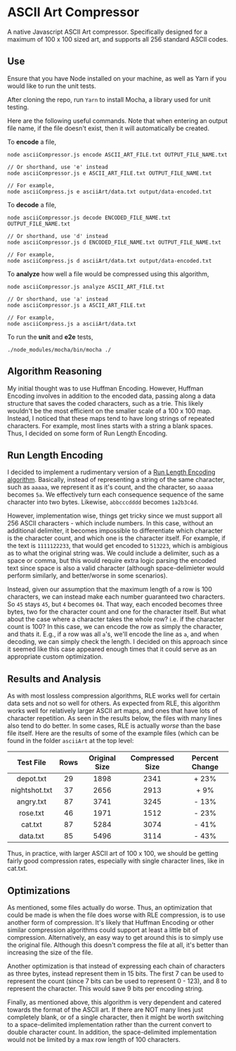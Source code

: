 # ASCII Art Compressor

A native Javascript ASCII Art compressor. Specifically designed for a maximum of 100 x 100 sized art, and supports all 256 standard ASCII codes. 

## Use
Ensure that you have Node installed on your machine, as well as Yarn if you would like to run the unit tests.

After cloning the repo, run `Yarn` to install Mocha, a library used for unit testing.

Here are the following useful commands. Note that when entering an output file name, if the file doesn't exist, then it will automatically be created.

To **encode** a file,

```
node asciiCompressor.js encode ASCII_ART_FILE.txt OUTPUT_FILE_NAME.txt

// Or shorthand, use 'e' instead
node asciiCompressor.js e ASCII_ART_FILE.txt OUTPUT_FILE_NAME.txt

// For example,
node asciiCompress.js e asciiArt/data.txt output/data-encoded.txt
```

To **decode** a file,

```
node asciiCompressor.js decode ENCODED_FILE_NAME.txt OUTPUT_FILE_NAME.txt

// Or shorthand, use 'd' instead
node asciiCompressor.js d ENCODED_FILE_NAME.txt OUTPUT_FILE_NAME.txt

// For example,
node asciiCompress.js d asciiArt/data.txt output/data-encoded.txt
```

To **analyze** how well a file would be compressed using this algorithm,

```
node asciiCompressor.js analyze ASCII_ART_FILE.txt

// Or shorthand, use 'a' instead
node asciiCompressor.js a ASCII_ART_FILE.txt

// For example,
node asciiCompress.js a asciiArt/data.txt
```

To run the **unit** and **e2e** tests,

```
./node_modules/mocha/bin/mocha ./
```

## Algorithm Reasoning

My initial thought was to use Huffman Encoding. However, Huffman Encoding involves in addition to the encoded data, passing along a data structure that saves the coded characters, such as a trie. This likely wouldn't be the most efficient on the smaller scale of a 100 x 100 map. Instead, I noticed that these maps tend to have long strings of repeated characters. For example, most lines starts with a string a blank spaces. Thus, I decided on some form of Run Length Encoding. 

## Run Length Encoding

I decided to implement a rudimentary version of a [Run Length Encoding algorithm](https://en.wikipedia.org/wiki/Run-length_encoding). Basically, instead of representing a string of the same character, such as `aaaaa`, we represent it as it's count, and the character, so `aaaaa` becomes `5a`. We effectively turn each consequence sequence of the same character into two bytes. Likewise, `abbcccdddd` becomes `1a2b3c4d`.

However, implementation wise, things get tricky since we must support all 256 ASCII characters - which include numbers. In this case, without an additional delimiter, it becomes impossible to differentiate which character is the character count, and which one is the character itself. For example, if the text is `1111122233`, that would get encoded to `513223`, which is ambigious as to what the original string was. We could include a delimiter, such as a space or comma, but this would require extra logic parsing the encoded text since space is also a valid character (although space-delimieter would perform similarly, and better/worse in some scenarios).

Instead, given our assumption that the maximum length of a row is 100 characters, we can instead make each number guaranteed two characters. So `45` stays `45`, but `4` becomes `04`. That way, each encoded becomes three bytes, two for the character count and one for the character itself. But what about the case where a character takes the whole row? i.e. if the character count is 100? In this case, we can encode the row as simply the character, and thats it. E.g., if a row was all `a`'s, we'll encode the line as `a`, and when decoding, we can simply check the length. I decided on this approach since it seemed like this case appeared enough times that it could serve as an appropriate custom optimization.

## Results and Analysis

As with most lossless compression algorithms, RLE works well for certain data sets and not so well for others. As expected from RLE, this algorithm works well for relatively larger ASCII art maps, and ones that have lots of character repetition. As seen in the results below, the files with many lines also tend to do better. In some cases, RLE is actually *worse* than the base file itself. Here are the results of some of the example files (which can be found in the folder `asciiArt` at the top level:

Test File | Rows | Original Size | Compressed Size | Percent Change
:---:|:---:|:---:|:---:|:---:
depot.txt | 29 | 1898 | 2341 | + 23%
nightshot.txt | 37 | 2656 | 2913 | + 9%
angry.txt | 87 | 3741 | 3245 | - 13%
rose.txt | 46 | 1971 | 1512 | - 23%
cat.txt | 87 | 5284 | 3074 | - 41%
data.txt | 85 | 5496 | 3114 | - 43%

Thus, in practice, with larger ASCII art of 100 x 100, we should be getting fairly good compression rates, especially with single character lines, like in cat.txt.

## Optimizations

As mentioned, some files actually do worse. Thus, an optimization that could be made is when the file does worse with RLE compression, is to use another form of compression. It's likely that Huffman Encoding or other similar compression algorithms could support at least a little bit of compression. Alternatively, an easy way to get around this is to simply use the original file. Although this doesn't compress the file at all, it's better than increasing the size of the file.

Another optimization is that instead of expressing each chain of characters as three bytes, instead represent them in 15 bits. The first 7 can be used to represent the count (since 7 bits can be used to represent 0 - 123), and 8 to represent the character. This would save 9 bits per encoding string.

Finally, as mentioned above, this algorithm is very dependent and catered towards the format of the ASCII art. If there are NOT many lines just completely blank, or of a single character, then it might be worth switching to a space-delimited implementation rather than the current convert to double character count. In addition, the space-delimited implementation would not be limited by a max row length of 100 characters.